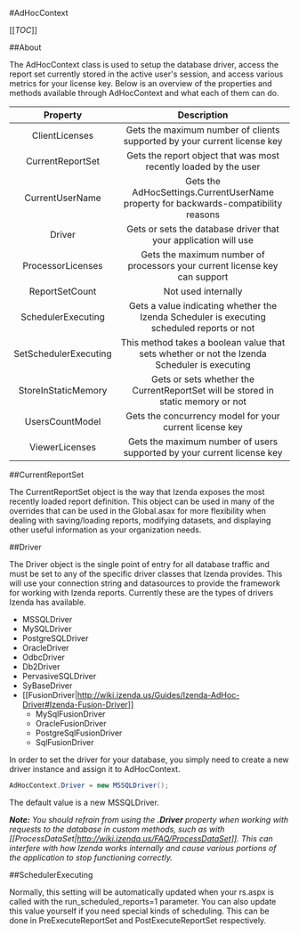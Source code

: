 #AdHocContext

[[_TOC_]]

##About

The AdHocContext class is used to setup the database driver, access the report set currently stored in the active user's session, and access various metrics for your license key. Below is an overview of the properties and methods available through AdHocContext and what each of them can do.

|Property|Description|
|:------:|:---------:|
|ClientLicenses|Gets the maximum number of clients supported by your current license key|
|CurrentReportSet|Gets the report object that was most recently loaded by the user|
|CurrentUserName|Gets the AdHocSettings.CurrentUserName property for backwards-compatibility reasons|
|Driver|Gets or sets the database driver that your application will use|
|ProcessorLicenses|Gets the maximum number of processors your current license key can support|
|ReportSetCount|Not used internally|
|SchedulerExecuting|Gets a value indicating whether the Izenda Scheduler is executing scheduled reports or not|
|SetSchedulerExecuting|This method takes a boolean value that sets whether or not the Izenda Scheduler is executing|
|StoreInStaticMemory|Gets or sets whether the CurrentReportSet will be stored in static memory or not|
|UsersCountModel|Gets the concurrency model for your current license key|
|ViewerLicenses|Gets the maximum number of users supported by your current license key|

##CurrentReportSet

The CurrentReportSet object is the way that Izenda exposes the most recently loaded report definition. This object can be used in many of the overrides that can be used in the Global.asax for more flexibility when dealing with saving/loading reports, modifying datasets, and displaying other useful information as your organization needs.

##Driver

The Driver object is the single point of entry for all database traffic and must be set to any of the specific driver classes that Izenda provides. This will use your connection string and datasources to provide the framework for working with Izenda reports. Currently these are the types of drivers Izenda has available.

* MSSQLDriver
* MySQLDriver
* PostgreSQLDriver
* OracleDriver
* OdbcDriver
* Db2Driver
* PervasiveSQLDriver
* SyBaseDriver
* [[FusionDriver|http://wiki.izenda.us/Guides/Izenda-AdHoc-Driver#Izenda-Fusion-Driver]]
  * MySqlFusionDriver
  * OracleFusionDriver
  * PostgreSqlFusionDriver
  * SqlFusionDriver

In order to set the driver for your database, you simply need to create a new driver instance and assign it to AdHocContext.

```csharp
AdHocContext.Driver = new MSSQLDriver();
```

The default value is a new MSSQLDriver.

_**Note:** You should refrain from using the **.Driver** property when working with requests to the database in custom methods, such as with [[ProcessDataSet|http://wiki.izenda.us/FAQ/ProcessDataSet]]. This can interfere with how Izenda works internally and cause various portions of the application to stop functioning correctly._

##SchedulerExecuting

Normally, this setting will be automatically updated when your rs.aspx is called with the run_scheduled_reports=1 parameter. You can also update this value yourself if you need special kinds of scheduling. This can be done in PreExecuteReportSet and PostExecuteReportSet respectively. 